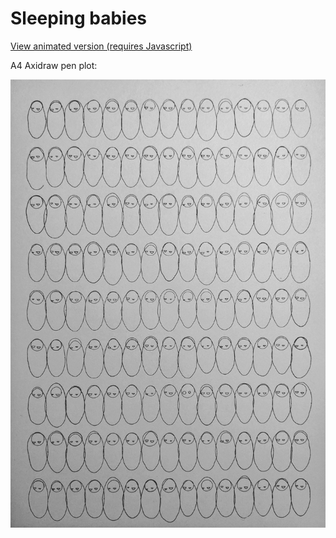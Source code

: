 <!--- -image_format jpeg_high -convert_greyscale -bg #e8dbdb -->
# Sleeping babies

[View animated version (requires Javascript)](./js/index.htm)

A4 Axidraw pen plot:

![Axidraw Plot](./sleeping_babies_plot.jpeg)
